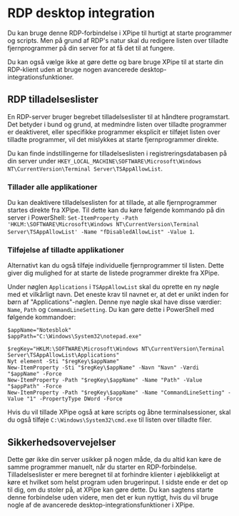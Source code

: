 # RDP desktop integration

Du kan bruge denne RDP-forbindelse i XPipe til hurtigt at starte programmer og scripts. Men på grund af RDP's natur skal du redigere listen over tilladte fjernprogrammer på din server for at få det til at fungere.

Du kan også vælge ikke at gøre dette og bare bruge XPipe til at starte din RDP-klient uden at bruge nogen avancerede desktop-integrationsfunktioner.

## RDP tilladelseslister

En RDP-server bruger begrebet tilladelseslister til at håndtere programstart. Det betyder i bund og grund, at medmindre listen over tilladte programmer er deaktiveret, eller specifikke programmer eksplicit er tilføjet listen over tilladte programmer, vil det mislykkes at starte fjernprogrammer direkte.

Du kan finde indstillingerne for tilladelseslisten i registreringsdatabasen på din server under `HKEY_LOCAL_MACHINE\SOFTWARE\Microsoft\Windows NT\CurrentVersion\Terminal Server\TSAppAllowList`.

### Tillader alle applikationer

Du kan deaktivere tilladelseslisten for at tillade, at alle fjernprogrammer startes direkte fra XPipe. Til dette kan du køre følgende kommando på din server i PowerShell: `Set-ItemProperty -Path 'HKLM:\SOFTWARE\Microsoft\Windows NT\CurrentVersion\Terminal Server\TSAppAllowList' -Name "fDisabledAllowList" -Value 1`.

### Tilføjelse af tilladte applikationer

Alternativt kan du også tilføje individuelle fjernprogrammer til listen. Dette giver dig mulighed for at starte de listede programmer direkte fra XPipe.

Under nøglen `Applications` i `TSAppAllowList` skal du oprette en ny nøgle med et vilkårligt navn. Det eneste krav til navnet er, at det er unikt inden for børn af "Applications"-nøglen. Denne nye nøgle skal have disse værdier: `Name`, `Path` og `CommandLineSetting`. Du kan gøre dette i PowerShell med følgende kommandoer:

```
$appName="Notesblok"
$appPath="C:\Windows\System32\notepad.exe"

$regKey="HKLM:\SOFTWARE\Microsoft\Windows NT\CurrentVersion\Terminal Server\TSAppAllowList\Applications"
Nyt element -Sti "$regKey\$appName"
New-ItemProperty -Sti "$regKey\$appName" -Navn "Navn" -Værdi "$appName" -Force
New-ItemProperty -Path "$regKey\$appName" -Name "Path" -Value "$appPath" -Force
New-ItemProperty -Path "$regKey\$appName" -Name "CommandLineSetting" -Value "1" -PropertyType DWord -Force
```

Hvis du vil tillade XPipe også at køre scripts og åbne terminalsessioner, skal du også tilføje `C:\Windows\System32\cmd.exe` til listen over tilladte filer.

## Sikkerhedsovervejelser

Dette gør ikke din server usikker på nogen måde, da du altid kan køre de samme programmer manuelt, når du starter en RDP-forbindelse. Tilladelseslister er mere beregnet til at forhindre klienter i øjeblikkeligt at køre et hvilket som helst program uden brugerinput. I sidste ende er det op til dig, om du stoler på, at XPipe kan gøre dette. Du kan sagtens starte denne forbindelse uden videre, men det er kun nyttigt, hvis du vil bruge nogle af de avancerede desktop-integrationsfunktioner i XPipe.
